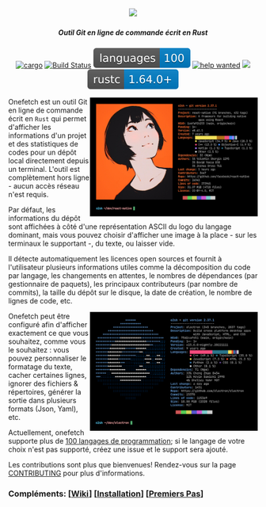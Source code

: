 <h3 align="center"><img src="../assets/onefetch.svg" height="130px"></h3>

<h5 align="center">Outil Git en ligne de commande écrit en Rust</h5>

<p align="center">
	<a href="https://crates.io/crates/onefetch"><img src="https://img.shields.io/crates/v/onefetch.svg" alt="cargo"></a>
	<a href="https://github.com/o2sh/onefetch/actions"><img src="https://github.com/o2sh/onefetch/workflows/CI/badge.svg" alt="Build Status"></a>
  <a href="https://onefetch.dev"><img src="../assets/language-badge.svg"></a>
	<a href="https://github.com/o2sh/onefetch/issues?q=is%3Aissue+is%3Aopen+label%3A%22help+wanted%22"><img src="https://img.shields.io/github/issues/o2sh/onefetch/help%20wanted?color=green" alt="help wanted"></a>
	<a href="../LICENSE.md"><img src="https://img.shields.io/badge/license-MIT-blue.svg"></a>
	<img src="../assets/msrv-badge.svg">
</p>

<img src="../assets/screenshot-1.png" align="right" height="240px">

Onefetch est un outil Git en ligne de commande écrit en `Rust` qui permet d'afficher les informations d'un projet et des statistiques de codes pour un dépôt local directement depuis un terminal. L'outil est complètement hors ligne - aucun accès réseau n'est requis.

Par défaut, les informations du dépôt sont affichées à côté d'une représentation ASCII du logo du langage dominant, mais vous pouvez choisir d'afficher une image à la place - sur les terminaux le supportant -, du texte, ou laisser vide.

Il détecte automatiquement les licences open sources et fournit à l'utilisateur plusieurs informations utiles comme la décomposition du code par langage, les changements en attentes, le nombres de dépendances (par gestionnaire de paquets), les principaux contributeurs (par nombre de commits), la taille du dépôt sur le disque, la date de création, le nombre de lignes de code, etc.

<img src="../assets/screenshot-2.png" align="right" height="240px">

Onefetch peut être configuré afin d'afficher exactement ce que vous souhaitez, comme vous le souhaitez : vous pouvez personnaliser le formatage du texte, cacher certaines lignes, ignorer des fichiers & répertoires, générer la sortie dans plusieurs formats (Json, Yaml), etc.

Actuellement, onefetch supporte plus de [100 langages de programmation](https://onefetch.dev); si le langage de votre choix n'est pas supporté, créez une issue et le support sera ajouté.

Les contributions sont plus que bienvenues! Rendez-vous sur la page [CONTRIBUTING](../CONTRIBUTING.md) pour plus d'informations.

### Compléments: \[[Wiki](https://github.com/o2sh/onefetch/wiki)\] \[[Installation](https://github.com/o2sh/onefetch/wiki/Installation)\] \[[Premiers Pas](https://github.com/o2sh/onefetch/wiki/getting-started)\]
